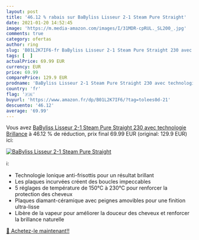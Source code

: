 ```yaml
---
layout: post
title: '46.12 % rabais sur BaByliss Lisseur 2-1 Steam Pure Straight'
date: 2021-01-20 14:52:45
image: 'https://m.media-amazon.com/images/I/31MDR-cpRUL._SL200_.jpg'
comments: true
category: ofertas
author: ring
slug: 'B01L2K7IF6-fr BaByliss Lisseur 2-1 Steam Pure Straight 230 avec...'
tags: [  ]
actualPrice: 69.99 EUR
currency: EUR
price: 69.99
comparePrice: 129.9 EUR
prodname: 'BaByliss Lisseur 2-1 Steam Pure Straight 230 avec technologie Brillance'
country: 'fr'
flag: '🇫🇷'
buyurl: 'https://www.amazon.fr/dp/B01L2K7IF6/?tag=tolees0d-21'
descuento: '46.12'
average: '69.99'
---
```


Vous avez [BaByliss Lisseur 2-1 Steam Pure Straight 230 avec technologie Brillance](https://www.amazon.fr/dp/B01L2K7IF6/?tag=tolees0d-21)  à  46.12 % de réduction, prix final  69.99 EUR (original: 129.9 EUR) ici:

[![BaByliss Lisseur 2-1 Steam Pure Straight](https://m.media-amazon.com/images/I/31MDR-cpRUL._SL200_.jpg)](https://www.amazon.fr/dp/B01L2K7IF6/?tag=tolees0d-21)

ℹ️:

- Technologie Ionique anti-frisottis pour un résultat brillant
- Les plaques incurvées créent des boucles impeccables
- 5 réglages de température de 150°C à 230°C pour renforcer la protection des cheveux
- Plaques diamant-céramique avec peignes amovibles pour une finition ultra-lisse
- Libère de la vapeur pour améliorer la douceur des cheveux et renforcer la brillance naturelle

[🛒 Achetez-le maintenant!!](https://www.amazon.fr/dp/B01L2K7IF6/?tag=tolees0d-21)
